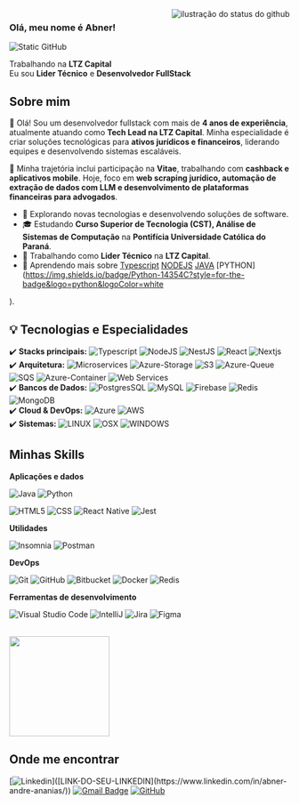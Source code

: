 <img align='right' src="https://github-readme-stats.vercel.app/api?username=abnerndr&show_icons=true&title_color=1f1204&text_color=5b4b41&icon_color=1f1204&bg_color=F8EFD4&cache_seconds=2300" alt="ilustração do status do github">

### Olá, meu nome é Abner!

<img src="https://img.shields.io/static/v1?label=Overview&message=ABNER A. ANANIAS&color=f8efd4&style=for-the-badge&logo=GitHub" alt="Static GitHub">

<p>Trabalhando na <strong>LTZ Capital</strong><br/> Eu sou <strong>Lider Técnico</strong> e <strong>Desenvolvedor FullStack</strong></p>

## Sobre mim
👋 Olá! Sou um desenvolvedor fullstack com mais de **4 anos de experiência**, atualmente atuando como **Tech Lead na LTZ Capital**. Minha especialidade é criar soluções tecnológicas para **ativos jurídicos e financeiros**, liderando equipes e desenvolvendo sistemas escaláveis.

💼 Minha trajetória inclui participação na **Vitae**, trabalhando com **cashback e aplicativos mobile**. Hoje, foco em **web scraping jurídico, automação de extração de dados com LLM e desenvolvimento de plataformas financeiras para advogados**.

- 🤔 Explorando novas tecnologias e desenvolvendo soluções de software.
- 🎓 Estudando <strong>Curso Superior de Tecnologia (CST), Análise de Sistemas de Computação</strong> na <strong>Pontifícia Universidade Católica do Paraná</strong>.
- 💼 Trabalhando como <strong>Lider Técnico</strong> na <strong>LTZ Capital</strong>.
- 🌱 Aprendendo mais sobre [Typescript](https://img.shields.io/badge/TypeScript-007ACC?style=for-the-badge&logo=typescript&logoColor=white) [NODEJS](https://img.shields.io/badge/Node.js-43853D?style=for-the-badge&logo=node.js&logoColor=white
) [JAVA](https://img.shields.io/badge/Java-ED8B00?style=for-the-badge&logo=java&logoColor=white) [PYTHON](https://img.shields.io/badge/Python-14354C?style=for-the-badge&logo=python&logoColor=white

).
## 💡 Tecnologias e Especialidades  
✔️ **Stacks principais:**
![Typescript](https://img.shields.io/badge/-Typescript-333333?style=flat&logo=typescript)
![NodeJS](https://img.shields.io/badge/-NodeJS-333333?style=flat&logo=nodedotjs)
![NestJS](https://img.shields.io/badge/-NestJS-333333?style=flat&logo=nestjs)
![React](https://img.shields.io/badge/-React-333333?style=flat&logo=react)
![Nextjs](https://img.shields.io/badge/-NextJS-333333?style=flat&logo=nextdotjs)
<br/>
✔️ **Arquitetura:** 
![Microservices](https://img.shields.io/badge/-Microservices-333333?style=flat&logo=microsoft-azure)
![Azure-Storage](https://img.shields.io/badge/-Azure%Storage-333333?style=flat&logo=microsoft-azure)
![S3](https://img.shields.io/badge/-AWS&S3-333333?style=flat&logo=amazons3)
![Azure-Queue](https://img.shields.io/badge/-Azure%Queue-333333?style=flat&logo=microsoft-azure)
![SQS](https://img.shields.io/badge/-AWS%SQS-333333?style=flat&logo=amazonsqs)
![Azure-Container](https://img.shields.io/badge/-Azure%Container-333333?style=flat&logo=linuxcontainers)
![Web Services](https://img.shields.io/badge/-AWS%Web%Services-333333?style=flat&logo=amazonwebservices)
<br/>
✔️ **Bancos de Dados:** 
![PostgresSQL](https://img.shields.io/badge/-PostgresSQL-333333?style=flat&logo=postgresql)
![MySQL](https://img.shields.io/badge/-MySQL-333333?style=flat&logo=mysql)
![Firebase](https://img.shields.io/badge/-Firebase-333333?style=flat&logo=firebase)
![Redis](https://img.shields.io/badge/-Redis-333333?style=flat&logo=redis)
![MongoDB](https://img.shields.io/badge/-MongoDB-333333?style=flat&logo=mongodb)
<br/>
✔️ **Cloud & DevOps:**
![Azure](https://img.shields.io/badge/-Azure-333333?style=flat&logo=microsoft-azure)
![AWS](https://img.shields.io/badge/-AWS-333333?style=flat&logo=amazonwebservices)
<br/>
✔️ **Sistemas:** 
![LINUX](https://img.shields.io/badge/-Linux-333333?style=flat&logo=linux)
![OSX](https://img.shields.io/badge/-MacOS-333333?style=flat&logo=apple)
![WINDOWS](https://img.shields.io/badge/-Windows-333333?style=flat&logo=windows)

## Minhas Skills

**Aplicações e dados**


![Java](https://img.shields.io/badge/-Java-333333?style=flat&logo=Java&logoColor=007396)
![Python](https://img.shields.io/badge/-Python-333333?style=flat&logo=python)

![HTML5](https://img.shields.io/badge/-HTML5-333333?style=flat&logo=HTML5)
![CSS](https://img.shields.io/badge/-CSS-333333?style=flat&logo=CSS3&logoColor=1572B6)
![React Native](https://img.shields.io/badge/-React%20Native-333333?style=flat&logo=react)
![Jest](https://img.shields.io/badge/-Jest-333333?style=flat&logo=jest)


**Utilidades**

![Insomnia](https://img.shields.io/badge/-Insomnia-333333?style=flat&logo=insomnia)
![Postman](https://img.shields.io/badge/-Postman-333333?style=flat&logo=postman)

**DevOps**

![Git](https://img.shields.io/badge/-Git-333333?style=flat&logo=git)
![GitHub](https://img.shields.io/badge/-GitHub-333333?style=flat&logo=github)
![Bitbucket](https://img.shields.io/badge/-Bitbucket-333333?style=flat&logo=bitbucket)
![Docker](https://img.shields.io/badge/-Docker-333333?style=flat&logo=docker)
![Redis](https://img.shields.io/badge/-Redis-333333?style=flat&logo=redis)

**Ferramentas de desenvolvimento**

![Visual Studio Code](https://img.shields.io/badge/-Visual%20Studio%20Code-333333?style=flat&logo=visual-studio-code&logoColor=007ACC)
![IntelliJ](https://img.shields.io/badge/-IntelliJ-333333?style=flat&logo=visual-studio-code&logoColor=intellijidea)
![Jira](https://img.shields.io/badge/-Jira-333333?style=flat&logo=trello&logoColor=jira)
![Figma](https://img.shields.io/badge/-Figma-333333?style=flat&logo=figma&logoColor=007ACC)

<br/>

<a href="https://github.com/abnerndr" title="Perfil do Abner">
  <img height="180em" src="https://github-readme-stats.vercel.app/api?username=abnerndr&theme=dracula&show_icons=true" />
</a>

## Onde me encontrar

[![Linkedin](https://img.shields.io/badge/-username-blue?style=flat-square&logo=Linkedin&logoColor=white&link=[LINK-DO-SEU-LINKEDIN](https://www.linkedin.com/in/abner-andre-ananias/))]([LINK-DO-SEU-LINKEDIN](https://www.linkedin.com/in/abner-andre-ananias/))
[![Gmail Badge](https://img.shields.io/badge/-seuemail@email.com-006bed?style=flat-square&logo=Gmail&logoColor=white&link=mailto:abnerndr.dev@gmail.com)](mailto:abnerndr.dev@gmail.com)
[![GitHub](https://img.shields.io/github/followers/iuricode?label=follow&style=social)]([LINK-DO-SEU-GITHUB](https://github.com/abnerndr))






